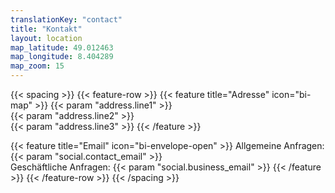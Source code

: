 ```yaml
---
translationKey: "contact"
title: "Kontakt"
layout: location
map_latitude: 49.012463
map_longitude: 8.404289
map_zoom: 15
---
```


{{< spacing >}}
{{< feature-row >}}
{{< feature title="Adresse" icon="bi-map" >}}
{{< param "address.line1" >}}  
{{< param "address.line2" >}}  
{{< param "address.line3" >}}
{{< /feature >}}

{{< feature title="Email" icon="bi-envelope-open" >}}
Allgemeine Anfragen: {{< param "social.contact_email" >}}  
Geschäftliche Anfragen: {{< param "social.business_email" >}}
{{< /feature >}}
{{< /feature-row >}}
{{< /spacing >}}
